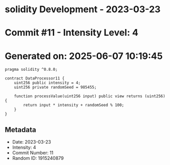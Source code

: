 ﻿# solidity Development - 2023-03-23
# Commit #11 - Intensity Level: 4
# Generated on: 2025-06-07 10:19:45
```solidity
pragma solidity ^0.8.0;

contract DataProcessor11 {
    uint256 public intensity = 4;
    uint256 private randomSeed = 985455;

    function processValue(uint256 input) public view returns (uint256) {
        return input * intensity + randomSeed % 100;
    }
}
```
## Metadata
- Date: 2023-03-23
- Intensity: 4
- Commit Number: 11
- Random ID: 1915240879
